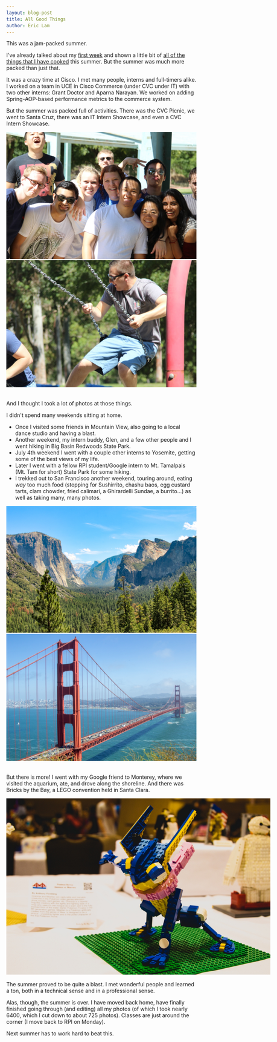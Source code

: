 ```yaml
---
layout: blog-post
title: All Good Things
author: Eric Lam
---
```

<p>This was a jam-packed summer.</p>

<p>I've already talked about my <a href="/2015/06/05/First_Week_at_Cisco.html">first week</a> and shown a little bit of <a href="/2015/06/18/I_Cook.html">all of the things that I have cooked</a> this summer. But the summer was much more packed than just that.</p>

<p>It was a crazy time at Cisco. I met many people, interns and full-timers alike. I worked on a team in <a data-toggle="tooltip" title="Unified Commerce Experience">UCE</a> in Cisco Commerce (under <a data-toggle="tooltip" title="Cisco Value Chain">CVC</a> under IT) with two other interns: Grant Doctor and Aparna Narayan. We worked on adding Spring-AOP-based performance metrics to the commerce system.</p>

<p>But the summer was packed full of activities. There was the CVC Picnic, we went to Santa Cruz, there was an IT Intern Showcase, and even a CVC Intern Showcase.</p>

<div class="row">
  <div class="col-sm-6">
    <a href="/images/blog/cvc_picnic.jpg" title="Grant absolutely loves how he's the only truly ridiculous face in the photo.">
      <img class="img-responsive img-rounded center-block" src="/images/thumbs/cvc_picnic.jpg" />
    </a>
  </div>
  <div class="col-sm-6">
    <a href="/images/blog/cvc_picnic_2.jpg">
      <img class="img-responsive img-rounded center-block" src="/images/thumbs/cvc_picnic_2.jpg" />
    </a>
  </div>
</div>
<br />

<p>And I thought I took a lot of photos at those things.</p>

<p>I didn't spend many weekends sitting at home.</p>
<ul>
  <li>
    Once I visited some friends in Mountain View, also going to a local dance studio and having a blast.
  </li>
  <li>
    Another weekend, my intern buddy, Glen, and a few other people and I went hiking in Big Basin Redwoods State Park.
  </li>
  <li>
    July 4th weekend I went with a couple other interns to Yosemite, getting some of the best views of my life.
  </li>
  <li>
    Later I went with a fellow RPI student/Google intern to Mt. Tamalpais (Mt. Tam for short) State Park for some hiking.
  </li>
  <li>
    I trekked out to San Francisco another weekend, touring around, eating <i>way</i> too much food (stopping for Sushirrito, chashu baos, egg custard tarts, clam chowder, fried calimari, a Ghirardelli Sundae, a burrito...) as well as taking many, many photos.
  </li>
</ul>

<div class="row">
  <div class="col-sm-6">
    <a href="/images/blog/yosemite_valley.jpg" title="Our first view of the valley was one of the most stunning and unforgettable.">
      <img class="img-responsive img-rounded center-block" src="/images/thumbs/yosemite_valley.jpg" />
    </a>
  </div>
  <div class="col-sm-6">
    <a href="/images/blog/golden_gate_bridge.jpg" title="The best view at Battery Spencer, across the bridge from SF">
      <img class="img-responsive img-rounded center-block" src="/images/thumbs/golden_gate_bridge.jpg" />
    </a>
  </div>
</div>
<br />

<p>But there is more! I went with my Google friend to Monterey, where we visited the aquarium, ate, and drove along the shoreline. And there was Bricks by the Bay, a LEGO convention held in Santa Clara.</p>

<a href="/images/blog/lego_greninja.jpg" title="A LEGO Greninja at Bricks by the Bay.">
  <img class="img-responsive img-rounded center-block" src="/images/thumbs/lego_greninja.jpg" style="max-width:700px;"/>
</a>

<p>The summer proved to be quite a blast. I met wonderful people and learned a ton, both in a technical sense and in a professional sense.</p>

<p>Alas, though, the summer is over. I have moved back home, have finally finished going through (and editing) all my photos (of which I took nearly 6400, which I cut down to about 725 photos). Classes are just around the corner (I move back to RPI on Monday).</p>

<p>Next summer has to work hard to beat this.</p>
